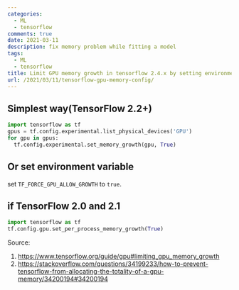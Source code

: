 ```yaml
---
categories:
  - ML
  - tensorflow
comments: true
date: 2021-03-11
description: fix memory problem while fitting a model
tags:
  - ML
  - tensorflow
title: Limit GPU memory growth in tensorflow 2.4.x by setting environment variable
url: /2021/03/11/tensorflow-gpu-memory-config/
---
```



## Simplest way(TensorFlow 2.2+)
```python
import tensorflow as tf
gpus = tf.config.experimental.list_physical_devices('GPU')
for gpu in gpus:
  tf.config.experimental.set_memory_growth(gpu, True)
```

## Or set environment variable
set `TF_FORCE_GPU_ALLOW_GROWTH` to `true`.

## if TensorFlow 2.0 and 2.1
```python
import tensorflow as tf
tf.config.gpu.set_per_process_memory_growth(True)
```

Source:  
1. https://www.tensorflow.org/guide/gpu#limiting_gpu_memory_growth 
2. https://stackoverflow.com/questions/34199233/how-to-prevent-tensorflow-from-allocating-the-totality-of-a-gpu-memory/34200194#34200194 